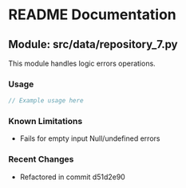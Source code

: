 # README Documentation

## Module: src/data/repository_7.py

This module handles logic errors operations.

### Usage

```java
// Example usage here
```

### Known Limitations

- Fails for empty input Null/undefined errors

### Recent Changes

- Refactored in commit d51d2e90
